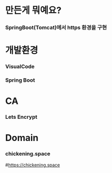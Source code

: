 
# 만든게 뭐예요?
### SpringBoot(Tomcat)에서 https 환경을 구현

# 개발환경 
###  VisualCode
###  Spring Boot

# CA 
###  Lets Encrypt
# Domain
###  chickening.space


#https://chickening.space
